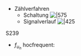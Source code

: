 - Zählverfahren
	- Schaltung ![|575](https://raw.githubusercontent.com/ICH-BIN-HXM/images/main/pictures_Obsidian/AD-Wandler_Z%C3%A4hlverfahren.png)
	- Signalverlauf ![|425](https://raw.githubusercontent.com/ICH-BIN-HXM/images/main/pictures_Obsidian/Signalverlauf_Z%C3%A4hlverfahren.png) 



S239
- $f_{u_n}$ hocfrequent:

